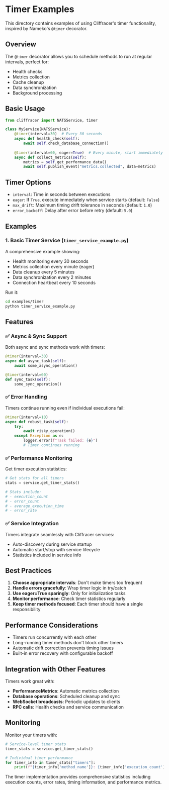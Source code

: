 # Timer Examples

This directory contains examples of using Cliffracer's timer functionality, inspired by Nameko's `@timer` decorator.

## Overview

The `@timer` decorator allows you to schedule methods to run at regular intervals, perfect for:

- Health checks
- Metrics collection  
- Cache cleanup
- Data synchronization
- Background processing

## Basic Usage

```python
from cliffracer import NATSService, timer

class MyService(NATSService):
    @timer(interval=30)  # Every 30 seconds
    async def health_check(self):
        await self.check_database_connection()
        
    @timer(interval=60, eager=True)  # Every minute, start immediately  
    async def collect_metrics(self):
        metrics = self.get_performance_data()
        await self.publish_event("metrics.collected", data=metrics)
```

## Timer Options

- `interval`: Time in seconds between executions
- `eager`: If `True`, execute immediately when service starts (default: `False`)
- `max_drift`: Maximum timing drift tolerance in seconds (default: `1.0`)
- `error_backoff`: Delay after error before retry (default: `5.0`)

## Examples

### 1. Basic Timer Service (`timer_service_example.py`)

A comprehensive example showing:
- Health monitoring every 30 seconds
- Metrics collection every minute (eager)
- Data cleanup every 5 minutes
- Data synchronization every 2 minutes
- Connection heartbeat every 10 seconds

Run it:
```bash
cd examples/timer
python timer_service_example.py
```

## Features

### ✅ **Async & Sync Support**
Both async and sync methods work with timers:

```python
@timer(interval=30)
async def async_task(self):
    await some_async_operation()

@timer(interval=60)  
def sync_task(self):
    some_sync_operation()
```

### ✅ **Error Handling**
Timers continue running even if individual executions fail:

```python
@timer(interval=10)
async def robust_task(self):
    try:
        await risky_operation()
    except Exception as e:
        logger.error(f"Task failed: {e}")
        # Timer continues running
```

### ✅ **Performance Monitoring**
Get timer execution statistics:

```python
# Get stats for all timers
stats = service.get_timer_stats()

# Stats include:
# - execution_count
# - error_count  
# - average_execution_time
# - error_rate
```

### ✅ **Service Integration**
Timers integrate seamlessly with Cliffracer services:
- Auto-discovery during service startup
- Automatic start/stop with service lifecycle
- Statistics included in service info

## Best Practices

1. **Choose appropriate intervals**: Don't make timers too frequent
2. **Handle errors gracefully**: Wrap timer logic in try/catch
3. **Use eager=True sparingly**: Only for initialization tasks
4. **Monitor performance**: Check timer statistics regularly
5. **Keep timer methods focused**: Each timer should have a single responsibility

## Performance Considerations

- Timers run concurrently with each other
- Long-running timer methods don't block other timers
- Automatic drift correction prevents timing issues
- Built-in error recovery with configurable backoff

## Integration with Other Features

Timers work great with:
- **PerformanceMetrics**: Automatic metrics collection
- **Database operations**: Scheduled cleanup and sync
- **WebSocket broadcasts**: Periodic updates to clients
- **RPC calls**: Health checks and service communication

## Monitoring

Monitor your timers with:

```python
# Service-level timer stats
timer_stats = service.get_timer_stats()

# Individual timer performance
for timer_info in timer_stats["timers"]:
    print(f"{timer_info['method_name']}: {timer_info['execution_count']} executions")
```

The timer implementation provides comprehensive statistics including execution counts, error rates, timing information, and performance metrics.